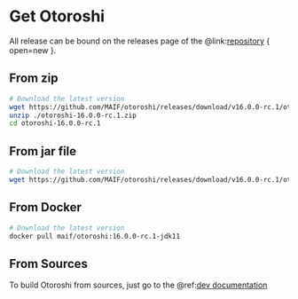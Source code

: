 # Get Otoroshi

All release can be bound on the releases page of the @link:[repository](https://github.com/MAIF/otoroshi/releases) { open=new }.

## From zip

```sh
# Download the latest version
wget https://github.com/MAIF/otoroshi/releases/download/v16.0.0-rc.1/otoroshi-16.0.0-rc.1.zip
unzip ./otoroshi-16.0.0-rc.1.zip
cd otoroshi-16.0.0-rc.1
```

## From jar file

```sh
# Download the latest version
wget https://github.com/MAIF/otoroshi/releases/download/v16.0.0-rc.1/otoroshi.jar
```

## From Docker

```sh
# Download the latest version
docker pull maif/otoroshi:16.0.0-rc.1-jdk11
```

## From Sources

To build Otoroshi from sources, just go to the @ref:[dev documentation](../dev.md)
